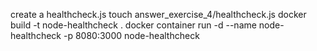 create a healthcheck.js
touch answer_exercise_4/healthcheck.js
docker build -t node-healthcheck .
docker container run -d --name node-healthcheck -p 8080:3000 node-healthcheck 